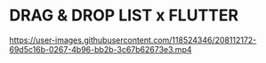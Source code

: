 # DRAG & DROP LIST x FLUTTER

https://user-images.githubusercontent.com/118524346/208112172-69d5c16b-0267-4b96-bb2b-3c67b62673e3.mp4
